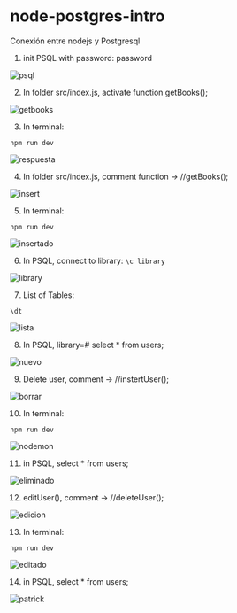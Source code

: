 # node-postgres-intro
Conexión entre nodejs y Postgresql

1. init PSQL with password: password

![psql](https://user-images.githubusercontent.com/68760595/152808549-83f9f3c5-c85c-4fba-8460-94693128cbbf.PNG)


2. In folder src/index.js, activate function getBooks();

![getbooks](https://user-images.githubusercontent.com/68760595/152809513-b847f493-aeef-4d7b-b5eb-5e474af0ec24.PNG)

3. In terminal:

`
npm run dev
`

![respuesta](https://user-images.githubusercontent.com/68760595/152809877-852f7d71-fc5e-4091-992e-4394578727a7.PNG)

4. In folder src/index.js, comment function -> //getBooks();

![insert](https://user-images.githubusercontent.com/68760595/152813525-1abef3b3-2afa-4957-9ba4-5bbee9907c97.PNG)

5. In terminal:

`
npm run dev
`

![insertado](https://user-images.githubusercontent.com/68760595/152814271-986c3ad9-6b4c-4c81-80b4-f2e6c9ff4af3.PNG)

6. In PSQL, connect to library:
`
\c library
`

![library](https://user-images.githubusercontent.com/68760595/152814980-96321172-4132-4016-a86d-a41bab93d8ec.PNG)

7. List of Tables:

`
\dt 
`

![lista](https://user-images.githubusercontent.com/68760595/152815601-0da0f1a9-32b8-4ffc-ae1b-77f35931751f.PNG)

8. In PSQL, library=# select * from users;

![nuevo](https://user-images.githubusercontent.com/68760595/152819063-0c6d04e5-02b3-4d75-afae-42bd90de2a75.PNG)

9. Delete user, comment -> //instertUser();

![borrar](https://user-images.githubusercontent.com/68760595/152823337-963bafaa-0ee2-41f5-a243-62e639dbcc51.PNG)

10. In terminal:

`
npm run dev
`

![nodemon](https://user-images.githubusercontent.com/68760595/152824084-dfc1548a-8e52-4a05-a405-64bb986cef06.PNG)

11. in PSQL, select * from users;

![eliminado](https://user-images.githubusercontent.com/68760595/152824393-e11480f0-9a41-4dd1-842d-c5782cb42050.PNG)

12. editUser(), comment -> //deleteUser();

![edicion](https://user-images.githubusercontent.com/68760595/152828179-eaf196cc-8f37-497b-a2f8-48049c3b3875.PNG)

13. In terminal:

`
npm run dev
`

![editado](https://user-images.githubusercontent.com/68760595/152828613-58e200e6-60fa-4aa5-a0c4-764a1844ad6e.PNG)

14. in PSQL, select * from users;

![patrick](https://user-images.githubusercontent.com/68760595/152828885-3586d82d-41b4-41cc-8e62-e930b219b795.PNG)








